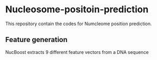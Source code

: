 # Nucleosome-positoin-prediction


This repository contain the codes for Numcleome position prediction.


## Feature generation

NucBoost extracts 9 different feature vectors from a DNA sequence 



##  
